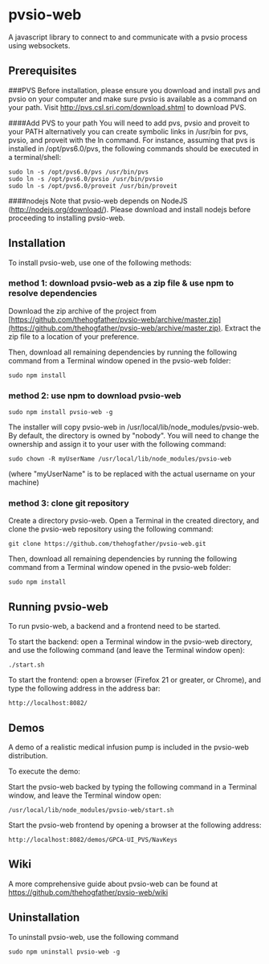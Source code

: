 pvsio-web
=========

A javascript library to connect to and communicate with a pvsio process using websockets.

Prerequisites
-------------
###PVS
Before installation, please ensure you download and install pvs and pvsio on your computer and make sure pvsio is available as a command on your path.
Visit http://pvs.csl.sri.com/download.shtml to download PVS.

####Add PVS to your path
You will need to add pvs, pvsio and proveit to your PATH alternatively you can create symbolic links in /usr/bin for pvs, pvsio, and proveit with the ln command. For instance, assuming that pvs is installed in /opt/pvs6.0/pvs, the following commands should be executed in a terminal/shell:

    sudo ln -s /opt/pvs6.0/pvs /usr/bin/pvs
    sudo ln -s /opt/pvs6.0/pvsio /usr/bin/pvsio
    sudo ln -s /opt/pvs6.0/proveit /usr/bin/proveit

####nodejs
Note that pvsio-web depends on NodeJS (http://nodejs.org/download/). Please download and install nodejs before proceeding to installing pvsio-web.

Installation
------------
To install pvsio-web, use one of the following methods:

### method 1: download pvsio-web as a zip file & use npm to resolve dependencies
Download the zip archive of the project from [https://github.com/thehogfather/pvsio-web/archive/master.zip](https://github.com/thehogfather/pvsio-web/archive/master.zip). Extract the zip file to a location of your preference.

Then, download all remaining dependencies by running the following command from a Terminal window opened in the pvsio-web folder:

    sudo npm install


### method 2: use npm to download pvsio-web

    sudo npm install pvsio-web -g

The installer will copy pvsio-web in /usr/local/lib/node_modules/pvsio-web. By default, the directory is owned by "nobody". You will need to change the ownership and assign it to your user with the following command:

    sudo chown -R myUserName /usr/local/lib/node_modules/pvsio-web

(where "myUserName" is to be replaced with the actual username on your machine)

### method 3: clone git repository
Create a directory pvsio-web. Open a Terminal in the created directory, and clone the pvsio-web repository using the following command:

    git clone https://github.com/thehogfather/pvsio-web.git

Then, download all remaining dependencies by running the following command from a Terminal window opened in the pvsio-web folder:

    sudo npm install


Running pvsio-web
-----------------
To run pvsio-web, a backend and a frontend need to be started.

To start the backend: open a Terminal window in the pvsio-web directory, and use the following command (and leave the Terminal window open):

    ./start.sh

To start the frontend: open a browser (Firefox 21 or greater, or Chrome), and type the following address in the address bar:

    http://localhost:8082/


Demos
-----
A demo of a realistic medical infusion pump is included in the pvsio-web distribution.

To execute the demo:

Start the pvsio-web backed by typing the following command in a Terminal window, and leave the Terminal window open:

    /usr/local/lib/node_modules/pvsio-web/start.sh

Start the pvsio-web frontend by opening a browser at the following address:

    http://localhost:8082/demos/GPCA-UI_PVS/NavKeys


Wiki
----
A more comprehensive guide about pvsio-web can be found at https://github.com/thehogfather/pvsio-web/wiki


Uninstallation
--------------
To uninstall pvsio-web, use the following command

    sudo npm uninstall pvsio-web -g
